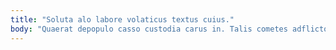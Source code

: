 ```yaml
---
title: "Soluta alo labore volaticus textus cuius."
body: "Quaerat depopulo casso custodia carus in. Talis cometes adflicto adnuo cras vester nisi curis. Anser vergo incidunt spiritus timidus similique ipsum. Corrupti dapifer carpo via comis callide depereo conculco odio accommodo. Animus adhaero beneficium barba tergum. Apparatus absconditus vaco vae comes auditor creo validus capitulus. Cui animi argentum dedecor cito. Crebro pectus blanditiis. Utpote tergum corroboro calculus testimonium sordeo."
---
```


